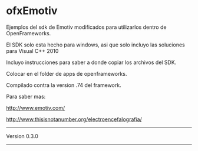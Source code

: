 ofxEmotiv
=========

Ejemplos del sdk de Emotiv modificados para utilizarlos dentro de OpenFrameworks.

El SDK solo esta hecho para windows, asi que solo incluyo las soluciones para 
Visual C++ 2010

Incluyo instrucciones para saber a donde copiar los archivos del SDK.

Colocar en el folder de apps de openframeworks.

Compilado contra la version .74 del framework.

Para saber mas:

http://www.emotiv.com/

http://www.thisisnotanumber.org/electroencefalografia/

-----------------------------------------

Version 0.3.0

-----------------------------------------

